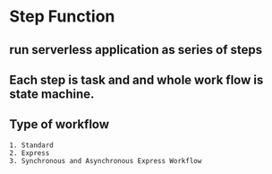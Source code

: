 # Step Function

## run serverless application as series of steps

## Each step is task and and whole work flow is state machine.

## Type of workflow

```
1. Standard
2. Express
3. Synchronous and Asynchronous Express Workflow
```
